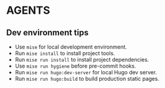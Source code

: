 # AGENTS

## Dev environment tips
- Use `mise` for local development environment.
- Run `mise install` to install project tools.
- Run `mise run install` to install project dependencies.
- Use `mise run hygiene` before pre-commit hooks.
- Run `mise run hugo:dev-server` for local Hugo dev server.
- Run `mise run hugo:build` to build production static pages.
